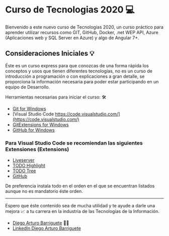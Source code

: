# Curso de Tecnologias 2020 💻

Bienvenido a este nuevo curso de Tecnologías 2020, un curso práctico para aprender utilizar recursos como GIT, GitHub, Docker, .net WEP API, Azure (Aplicaciones web y SQL Server en Azure) y algo de Angular 7+.

## Consideraciones Iniciales 💡

Éste es un curso express para que conozcas de una forma rápida los conceptos y usos que tienen diferentes tecnologías, no es un curso de introducción a programación o con explicaciones a gran detalle, se proporciona la información necesaria para poder estar participando en un equipo de Desarrollo.

Herramientas necesarias para iniciar el curso: 🛠

* [Git for Windows](https://git-scm.com/download/win)
* [Visual Studio Code https://code.visualstudio.com/](https://code.visualstudio.com/)
* [GitExtensions for Windows](https://github.com/gitextensions/gitextensions/releases)
* [GitHub for Windows](https://desktop.github.com/)

### Para Visual Studio Code se recomiendan las siguientes Extensiones (Extensions) 
* [Liveserver](https://marketplace.visualstudio.com/items?itemName=ritwickdey.LiveServer)
* [TODO Highlight](https://marketplace.visualstudio.com/items?itemName=wayou.vscode-todo-highlight)
* [TODO Tree](https://marketplace.visualstudio.com/items?itemName=Gruntfuggly.todo-tree)
* [GitHub](https://marketplace.visualstudio.com/items?itemName=KnisterPeter.vscode-github)

De preferencia instala todo en el orden en el que se encuentran listados aunque no es mandatorio éste orden.



-------------------------------------
Espero que éste contenido sea de mucha utilidad y te ayude a darle una mejora 📈 a tu carrera en la industria de las Tecnologías de la Información.
* [Diego Arturo Barriguete](https://github.com/dbarriguete) 👨‍💻
* [LinkedIn Diego Arturo Barriguete](https://www.linkedin.com/in/diego-barriguete/) 
